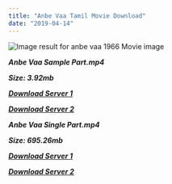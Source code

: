 ```yaml
---
title: "Anbe Vaa Tamil Movie Download"
date: "2019-04-14"
---
```


![Image result for anbe vaa 1966 Movie image](https://images-na.ssl-images-amazon.com/images/I/71WaedBEPEL._RI_SX300_.jpg)

**_Anbe Vaa Sample Part.mp4_**

**_Size: 3.92mb_**

**_[Download Server 1](http://b4.wetransfer.vip/files/{fb880f6db0ad663db529f57694c28cccd461c3d4fc624305e324329e3cbfaaa8}20Actor{fb880f6db0ad663db529f57694c28cccd461c3d4fc624305e324329e3cbfaaa8}20Hits{fb880f6db0ad663db529f57694c28cccd461c3d4fc624305e324329e3cbfaaa8}20Collection/M.{fb880f6db0ad663db529f57694c28cccd461c3d4fc624305e324329e3cbfaaa8}20G.{fb880f6db0ad663db529f57694c28cccd461c3d4fc624305e324329e3cbfaaa8}20Ramachandran{fb880f6db0ad663db529f57694c28cccd461c3d4fc624305e324329e3cbfaaa8}20(M.G.R){fb880f6db0ad663db529f57694c28cccd461c3d4fc624305e324329e3cbfaaa8}20Movies{fb880f6db0ad663db529f57694c28cccd461c3d4fc624305e324329e3cbfaaa8}20Collections/Anbe{fb880f6db0ad663db529f57694c28cccd461c3d4fc624305e324329e3cbfaaa8}20Vaa{fb880f6db0ad663db529f57694c28cccd461c3d4fc624305e324329e3cbfaaa8}20(1966)/Anbe{fb880f6db0ad663db529f57694c28cccd461c3d4fc624305e324329e3cbfaaa8}20Vaa{fb880f6db0ad663db529f57694c28cccd461c3d4fc624305e324329e3cbfaaa8}20(1966){fb880f6db0ad663db529f57694c28cccd461c3d4fc624305e324329e3cbfaaa8}20Sample{fb880f6db0ad663db529f57694c28cccd461c3d4fc624305e324329e3cbfaaa8}20HD.mp4)_**

**_[Download Server 2](http://b4.wetransfer.vip/files/{fb880f6db0ad663db529f57694c28cccd461c3d4fc624305e324329e3cbfaaa8}20Actor{fb880f6db0ad663db529f57694c28cccd461c3d4fc624305e324329e3cbfaaa8}20Hits{fb880f6db0ad663db529f57694c28cccd461c3d4fc624305e324329e3cbfaaa8}20Collection/M.{fb880f6db0ad663db529f57694c28cccd461c3d4fc624305e324329e3cbfaaa8}20G.{fb880f6db0ad663db529f57694c28cccd461c3d4fc624305e324329e3cbfaaa8}20Ramachandran{fb880f6db0ad663db529f57694c28cccd461c3d4fc624305e324329e3cbfaaa8}20(M.G.R){fb880f6db0ad663db529f57694c28cccd461c3d4fc624305e324329e3cbfaaa8}20Movies{fb880f6db0ad663db529f57694c28cccd461c3d4fc624305e324329e3cbfaaa8}20Collections/Anbe{fb880f6db0ad663db529f57694c28cccd461c3d4fc624305e324329e3cbfaaa8}20Vaa{fb880f6db0ad663db529f57694c28cccd461c3d4fc624305e324329e3cbfaaa8}20(1966)/Anbe{fb880f6db0ad663db529f57694c28cccd461c3d4fc624305e324329e3cbfaaa8}20Vaa{fb880f6db0ad663db529f57694c28cccd461c3d4fc624305e324329e3cbfaaa8}20(1966){fb880f6db0ad663db529f57694c28cccd461c3d4fc624305e324329e3cbfaaa8}20Sample{fb880f6db0ad663db529f57694c28cccd461c3d4fc624305e324329e3cbfaaa8}20HD.mp4)_**

**_Anbe Vaa Single Part.mp4_**

**_Size: 695.26mb_**

**_[Download Server 1](http://b4.wetransfer.vip/files/{fb880f6db0ad663db529f57694c28cccd461c3d4fc624305e324329e3cbfaaa8}20Actor{fb880f6db0ad663db529f57694c28cccd461c3d4fc624305e324329e3cbfaaa8}20Hits{fb880f6db0ad663db529f57694c28cccd461c3d4fc624305e324329e3cbfaaa8}20Collection/M.{fb880f6db0ad663db529f57694c28cccd461c3d4fc624305e324329e3cbfaaa8}20G.{fb880f6db0ad663db529f57694c28cccd461c3d4fc624305e324329e3cbfaaa8}20Ramachandran{fb880f6db0ad663db529f57694c28cccd461c3d4fc624305e324329e3cbfaaa8}20(M.G.R){fb880f6db0ad663db529f57694c28cccd461c3d4fc624305e324329e3cbfaaa8}20Movies{fb880f6db0ad663db529f57694c28cccd461c3d4fc624305e324329e3cbfaaa8}20Collections/Anbe{fb880f6db0ad663db529f57694c28cccd461c3d4fc624305e324329e3cbfaaa8}20Vaa{fb880f6db0ad663db529f57694c28cccd461c3d4fc624305e324329e3cbfaaa8}20(1966)/Anbe{fb880f6db0ad663db529f57694c28cccd461c3d4fc624305e324329e3cbfaaa8}20Vaa{fb880f6db0ad663db529f57694c28cccd461c3d4fc624305e324329e3cbfaaa8}20(1966){fb880f6db0ad663db529f57694c28cccd461c3d4fc624305e324329e3cbfaaa8}20Single{fb880f6db0ad663db529f57694c28cccd461c3d4fc624305e324329e3cbfaaa8}20Part{fb880f6db0ad663db529f57694c28cccd461c3d4fc624305e324329e3cbfaaa8}20HD.mp4)_**

**_[Download Server 2](http://b4.wetransfer.vip/files/{fb880f6db0ad663db529f57694c28cccd461c3d4fc624305e324329e3cbfaaa8}20Actor{fb880f6db0ad663db529f57694c28cccd461c3d4fc624305e324329e3cbfaaa8}20Hits{fb880f6db0ad663db529f57694c28cccd461c3d4fc624305e324329e3cbfaaa8}20Collection/M.{fb880f6db0ad663db529f57694c28cccd461c3d4fc624305e324329e3cbfaaa8}20G.{fb880f6db0ad663db529f57694c28cccd461c3d4fc624305e324329e3cbfaaa8}20Ramachandran{fb880f6db0ad663db529f57694c28cccd461c3d4fc624305e324329e3cbfaaa8}20(M.G.R){fb880f6db0ad663db529f57694c28cccd461c3d4fc624305e324329e3cbfaaa8}20Movies{fb880f6db0ad663db529f57694c28cccd461c3d4fc624305e324329e3cbfaaa8}20Collections/Anbe{fb880f6db0ad663db529f57694c28cccd461c3d4fc624305e324329e3cbfaaa8}20Vaa{fb880f6db0ad663db529f57694c28cccd461c3d4fc624305e324329e3cbfaaa8}20(1966)/Anbe{fb880f6db0ad663db529f57694c28cccd461c3d4fc624305e324329e3cbfaaa8}20Vaa{fb880f6db0ad663db529f57694c28cccd461c3d4fc624305e324329e3cbfaaa8}20(1966){fb880f6db0ad663db529f57694c28cccd461c3d4fc624305e324329e3cbfaaa8}20Single{fb880f6db0ad663db529f57694c28cccd461c3d4fc624305e324329e3cbfaaa8}20Part{fb880f6db0ad663db529f57694c28cccd461c3d4fc624305e324329e3cbfaaa8}20HD.mp4)_**
